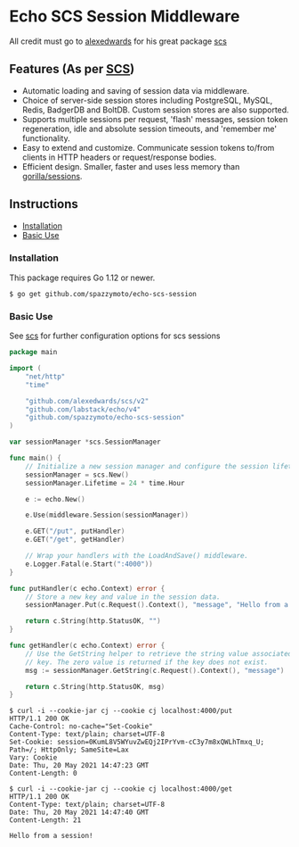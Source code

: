 # Echo SCS Session Middleware

All credit must go to [alexedwards](https://github.com/alexedwards) for his great package [scs](https://github.com/alexedwards/scs)

## Features (As per [SCS](https://github.com/alexedwards/scs))

* Automatic loading and saving of session data via middleware.
* Choice of server-side session stores including PostgreSQL, MySQL, Redis, BadgerDB and BoltDB. Custom session stores are also supported.
* Supports multiple sessions per request, 'flash' messages, session token regeneration, idle and absolute session timeouts, and 'remember me' functionality.
* Easy to extend and customize. Communicate session tokens to/from clients in HTTP headers or request/response bodies.
* Efficient design. Smaller, faster and uses less memory than [gorilla/sessions](https://github.com/gorilla/sessions).


## Instructions

* [Installation](#installation)
* [Basic Use](#basic-use)


### Installation

This package requires Go 1.12 or newer.

```
$ go get github.com/spazzymoto/echo-scs-session
```

### Basic Use
See [scs](https://github.com/alexedwards/scs) for further configuration options for scs sessions

```go
package main

import (
	"net/http"
	"time"

	"github.com/alexedwards/scs/v2"
	"github.com/labstack/echo/v4"
	"github.com/spazzymoto/echo-scs-session"
)

var sessionManager *scs.SessionManager

func main() {
	// Initialize a new session manager and configure the session lifetime.
	sessionManager = scs.New()
	sessionManager.Lifetime = 24 * time.Hour

	e := echo.New()

	e.Use(middleware.Session(sessionManager))

	e.GET("/put", putHandler)
	e.GET("/get", getHandler)

	// Wrap your handlers with the LoadAndSave() middleware.
	e.Logger.Fatal(e.Start(":4000"))
}

func putHandler(c echo.Context) error {
	// Store a new key and value in the session data.
	sessionManager.Put(c.Request().Context(), "message", "Hello from a session!")

	return c.String(http.StatusOK, "")
}

func getHandler(c echo.Context) error {
	// Use the GetString helper to retrieve the string value associated with a
	// key. The zero value is returned if the key does not exist.
	msg := sessionManager.GetString(c.Request().Context(), "message")

	return c.String(http.StatusOK, msg)
}
```

```
$ curl -i --cookie-jar cj --cookie cj localhost:4000/put
HTTP/1.1 200 OK
Cache-Control: no-cache="Set-Cookie"
Content-Type: text/plain; charset=UTF-8
Set-Cookie: session=0KumL8V5WYuvZwEQj2IPrYvm-cC3y7m8xQWLhTmxq_U; Path=/; HttpOnly; SameSite=Lax
Vary: Cookie
Date: Thu, 20 May 2021 14:47:23 GMT
Content-Length: 0

$ curl -i --cookie-jar cj --cookie cj localhost:4000/get
HTTP/1.1 200 OK
Content-Type: text/plain; charset=UTF-8
Date: Thu, 20 May 2021 14:47:40 GMT
Content-Length: 21

Hello from a session!
```
